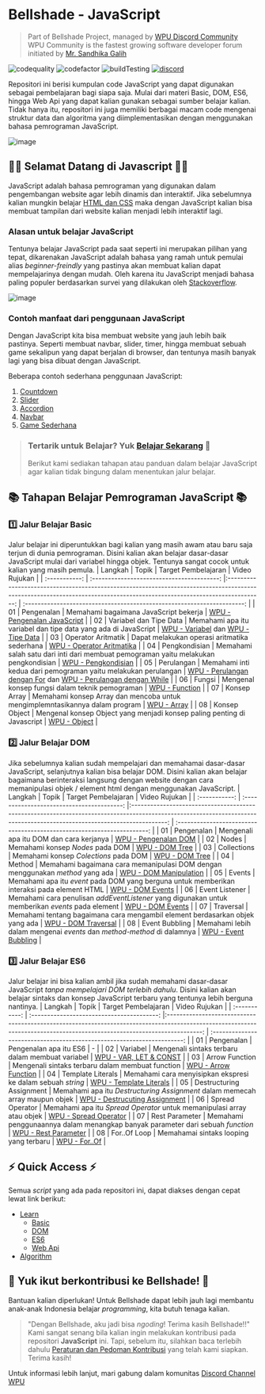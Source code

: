 # Bellshade - JavaScript
> Part of Bellshade Project, managed by [WPU Discord Community](http://discord.gg/S4rrXQU) <br>
> WPU Community is the fastest growing software developer forum initiated by [Mr. Sandhika Galih](https://www.youtube.com/c/WebProgrammingUNPAS)

![codequality](https://img.shields.io/lgtm/grade/javascript/github/bellshade/Javascript?label=code%20quality%3A%20js&style=for-the-badge)
![codefactor](https://img.shields.io/codefactor/grade/github/bellshade/Javascript/main?label=code%20factor%20quality&style=for-the-badge)
![buildTesting](https://img.shields.io/github/workflow/status/bellshade/Javascript/Node%20CI?style=for-the-badge)
[![discord](https://img.shields.io/discord/722002048643497994?logo=discord&logoColor=white&style=for-the-badge)](http://discord.gg/S4rrXQU)

Repositori ini berisi kumpulan code JavaScript yang dapat digunakan sebagai pembelajaran bagi siapa saja. Mulai dari materi Basic, DOM, ES6, hingga Web Api yang dapat kalian gunakan sebagai sumber belajar kalian. Tidak hanya itu, repositori ini juga memiliki berbagai macam code mengenai struktur data dan algoritma yang diimplementasikan dengan menggunakan bahasa pemrograman JavaScript.

![image](https://teknojurnal.com/wp-content/uploads/2016/09/Kelebihan-Bahasa-Pemrograman-JavaScript-Banner.jpg)

## 🎉🎉 Selamat Datang di Javascript 🎉🎉
JavaScript adalah bahasa pemrograman yang digunakan dalam pengembangan website agar lebih dinamis dan interaktif. Jika sebelumnya kalian mungkin belajar [HTML dan CSS](https://github.com/bellshade/HTML-CSS) maka dengan JavaScript kalian bisa membuat tampilan dari website kalian menjadi lebih interaktif lagi.

### Alasan untuk belajar JavaScript

Tentunya belajar JavaScript pada saat seperti ini merupakan pilihan yang tepat, dikarenakan JavaScript adalah bahasa yang ramah untuk pemulai alias _beginner-freindly_ yang pastinya akan membuat kalian dapat mempelajarinya dengan mudah. Oleh karena itu JavaScript menjadi bahasa paling populer berdasarkan survei yang dilakukan oleh [Stackoverflow](https://insights.stackoverflow.com/survey/2021).

![image](https://cdn.discordapp.com/attachments/696006258792333352/905693077484736512/unknown.png)

### Contoh manfaat dari penggunaan JavaScript

Dengan JavaScript kita bisa membuat website yang jauh lebih baik pastinya. Seperti membuat navbar, slider, timer, hingga membuat sebuah game sekalipun yang dapat berjalan di browser, dan tentunya masih banyak lagi yang bisa dibuat dengan JavaScript.

Beberapa contoh sederhana penggunaan JavaScript:
1. [Countdown](https://codepen.io/AllThingsSmitty/pen/JJavZN)
2. [Slider](https://codepen.io/gurovoleg/pen/OqjPLy)
3. [Accordion](https://codepen.io/whit1346/pen/MmeQLR)
4. [Navbar](https://codepen.io/abdosteif/pen/bRoyMb?editors=1100)
5. [Game Sederhana](https://codepen.io/msval/pen/qKhcD)


> ### Tertarik untuk Belajar? Yuk [Belajar Sekarang](learn) 🌟
> Berikut kami sediakan tahapan atau panduan dalam belajar JavaScript agar kalian tidak bingung dalam menentukan jalur belajar.

## :books: Tahapan Belajar Pemrograman JavaScript :books:

### :one: Jalur Belajar Basic

Jalur belajar ini diperuntukkan bagi kalian yang masih awam atau baru saja terjun di dunia pemrograman. Disini kalian akan belajar dasar-dasar JavaScript mulai dari variabel hingga objek. Tentunya sangat cocok untuk kalian yang masih pemula.
| Langkah | Topik | Target Pembelajaran | Video Rujukan |
| :-----------: | :----------------------------------------: |:-----------------------------------------------------------------------------------------------------------------------------------------------------------------------: | :---------------------------------------------------------------------: | 
| 01 | Pengenalan | Memahami bagaimana JavaScript bekerja | [WPU - Pengenalan JavaScript](https://youtu.be/RUTV_5m4VeI) |
| 02 | Variabel dan Tipe Data | Memahami apa itu variabel dan tipe data yang ada di JavaScript | [WPU - Variabel](https://youtu.be/X1q_cK0Qv6o) dan [WPU - Tipe Data](https://youtu.be/1FAnrYu7LCM) |
| 03 | Operator Aritmatik | Dapat melakukan operasi aritmatika sederhana | [WPU - Operator Aritmatika](https://youtu.be/EnXClrVdpTM) |
| 04 | Pengkondisian | Memahami salah satu dari inti dari membuat pemograman yaitu melakukan pengkondisian | [WPU - Pengkondisian](https://youtu.be/hXbDQryJAh0) |
| 05 | Perulangan | Memahami inti kedua dari pemograman yaitu melakukan perulangan | [WPU - Perulangan dengan For](https://youtu.be/1HussC8jKrk) dan [WPU - Perulangan dengan While](https://youtu.be/61XLzozBj2c) |
| 06 | Fungsi | Mengenal konsep fungsi dalam teknik pemograman | [WPU - Function](https://youtu.be/6-UqHXBtYkg) |
| 07 | Konsep Array | Memahami konsep Array dan mencoba untuk mengimplemntasikannya dalam program | [WPU - Array](https://youtu.be/CW5pfpafgDE) |
| 08 | Konsep Object | Mengenal konsep Object yang menjadi konsep paling penting di Javascript | [WPU - Object](https://youtu.be/RKsapPaUgww) |

### :two: Jalur Belajar DOM

Jika sebelumnya kalian sudah mempelajari dan memahamai dasar-dasar JavaScript, selanjutnya kalian bisa belajar DOM. Disini kalian akan belajar bagaimana berinteraksi langsung dengan website dengan cara memanipulasi objek / element html dengan menggunakan JavaScript.
| Langkah | Topik | Target Pembelajaran | Video Rujukan |
| :-----------: | :----------------------------------------: |:-----------------------------------------------------------------------------------------------------------------------------------------------------------------------: | :---------------------------------------------------------------------: | 
| 01 | Pengenalan | Mengenali apa itu DOM dan cara kerjanya | [WPU - Pengenalan DOM](https://youtu.be/aT60R1cySLM) |
| 02 | Nodes | Memahami konsep _Nodes_ pada DOM | [WPU - DOM Tree](https://youtu.be/zY5RlT5q5EM) |
| 03 | Collections | Memahami konsep _Colections_ pada DOM | [WPU - DOM Tree](https://youtu.be/zY5RlT5q5EM) |
| 04 | Method | Memahami bagaimana cara memanipulasi DOM dengan menggunakan _method_ yang ada | [WPU - DOM Manipulation](https://youtu.be/ff5aKnXmnx0) |
| 05 | Events | Memahami apa itu _event_ pada DOM yang berguna untuk memberikan interaksi pada element HTML | [WPU - DOM Events](https://youtu.be/ndYweb0Yn6o) |
| 06 | Event Listener | Memahami cara penulisan _addEventListener_ yang digunakan untuk memberikan _events_ pada element | [WPU - DOM Events](https://youtu.be/ndYweb0Yn6o) |
| 07 | Traversal | Memahami tentang bagaimana cara mengambil element berdasarkan objek yang ada | [WPU - DOM Traversal](https://youtu.be/SVOCSoGYdpQ) |
| 08 | Event Bubbling | Memahami lebih dalam mengenai _events_ dan _method-method_ di dalamnya | [WPU - Event Bubbling](https://youtu.be/a_JFfPHTAf4) |

### :three: Jalur Belajar ES6
Jalur belajar ini bisa kalian ambil jika sudah memahami dasar-dasar JavaScript *tanpa mempelajari DOM terlebih dahulu*. Disini kalian akan belajar sintaks dan konsep JavaScript terbaru yang tentunya lebih berguna nantinya.
| Langkah | Topik | Target Pembelajaran | Video Rujukan |
| :-----------: | :----------------------------------------: |:-----------------------------------------------------------------------------------------------------------------------------------------------------------------------: | :---------------------------------------------------------------------: | 
| 01 | Pengenalan | Pengenalan apa itu ES6 | - |
| 02 | Variabel | Mengenali sintaks terbaru dalam membuat variabel | [WPU - VAR, LET & CONST](https://youtu.be/7HDgJScwIrI) |
| 03 | Arrow Function | Mengenali sintaks terbaru dalam membuat function | [WPU - Arrow Function](https://youtu.be/C8U_3_SBk6s) |
| 04 | Template Literals | Memahami cara menyisipkan ekspresi ke dalam sebuah _string_  | [WPU - Template Literals](https://youtu.be/LywZF-xcfd8) |
| 05 | Destructuring Assignment | Memahami apa itu _Destructuring Assignment_ dalam memecah array maupun objek  | [WPU - Destrucuting Assignment](https://youtu.be/7f11bDxZSP0) |
| 06 | Spread Operator | Memahami apa itu _Spread Operator_ untuk memanipulasi array atau objek | [WPU - Spread Operator](https://youtu.be/AT5hfOL1Ddk) |
| 07 | Rest Parameter | Memahami penggunaannya dalam menangkap banyak parameter dari sebuah _function_ | [WPU - Rest Parameter](https://youtu.be/C0mPB-lyI1I) |
| 08 | For..Of Loop | Memahamai sintaks looping yang terbaru | [WPU - For..Of](https://youtu.be/LXOG9rHkYOo) |

## ⚡ Quick Access ⚡

Semua _script_ yang ada pada repositori ini, dapat diakses dengan cepat lewat link berikut:

- [Learn](learn/)
  - [Basic](learn/Basic/)
  - [DOM](learn/DOM/)
  - [ES6](learn/ES6/)
  - [Web Api](learn/WebApi)
- [Algorithm](algorithm/)

## 🤩 Yuk ikut berkontribusi ke Bellshade! 🤩 

Bantuan kalian diperlukan! Untuk Bellshade dapat lebih jauh lagi membantu anak-anak Indonesia belajar *programming*, kita butuh tenaga kalian.
> "Dengan Bellshade, aku jadi bisa *ngoding*! Terima kasih Bellshade!!"
Kami sangat senang bila kalian ingin melakukan kontribusi pada repositori **JavaScript** ini. Tapi, sebelum itu, silahkan baca terlebih dahulu [Peraturan dan Pedoman Kontribusi](CONTRIBUTING.md) yang telah kami siapkan. Terima kasih! 

Untuk informasi lebih lanjut, mari gabung dalam komunitas [Discord Channel WPU](http://discord.gg/S4rrXQU)
